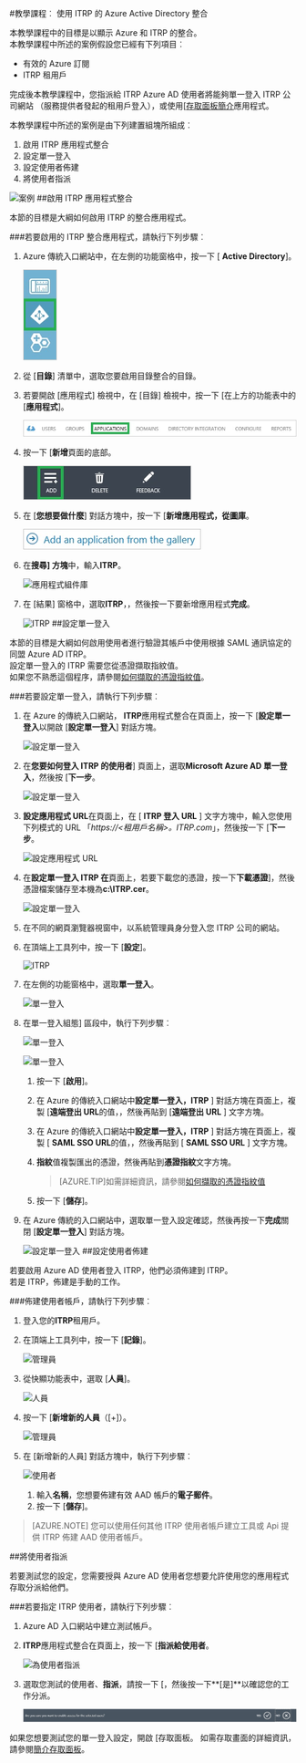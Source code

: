 <properties
    pageTitle="教學課程︰ Azure Active Directory 整合 ITRP |Microsoft Azure" 
    description="瞭解如何使用 ITRP 與 Azure Active Directory 啟用單一登入、 自動化佈建和更多 ！" 
    services="active-directory" 
    authors="jeevansd"  
    documentationCenter="na" 
    manager="femila"/>
<tags 
    ms.service="active-directory" 
    ms.devlang="na" 
    ms.topic="article" 
    ms.tgt_pltfrm="na" 
    ms.workload="identity" 
    ms.date="09/07/2016" 
    ms.author="jeedes" />

#<a name="tutorial-azure-active-directory-integration-with-itrp"></a>教學課程︰ 使用 ITRP 的 Azure Active Directory 整合
  
本教學課程中的目標是以顯示 Azure 和 ITRP 的整合。  
本教學課程中所述的案例假設您已經有下列項目︰

-   有效的 Azure 訂閱
-   ITRP 租用戶
  
完成後本教學課程中，您指派給 ITRP Azure AD 使用者將能夠單一登入 ITRP 公司網站 （服務提供者發起的租用戶登入），或使用[[存取面板簡介](active-directory-saas-access-panel-introduction.md)應用程式。
  
本教學課程中所述的案例是由下列建置組塊所組成︰

1.  啟用 ITRP 應用程式整合
2.  設定單一登入
3.  設定使用者佈建
4.  將使用者指派

![案例](./media/active-directory-saas-itrp-tutorial/IC775551.png "案例")
##<a name="enabling-the-application-integration-for-itrp"></a>啟用 ITRP 應用程式整合
  
本節的目標是大綱如何啟用 ITRP 的整合應用程式。

###<a name="to-enable-the-application-integration-for-itrp-perform-the-following-steps"></a>若要啟用的 ITRP 整合應用程式，請執行下列步驟︰

1.  Azure 傳統入口網站中，在左側的功能窗格中，按一下 [ **Active Directory**]。

    ![Active Directory](./media/active-directory-saas-itrp-tutorial/IC700993.png "Active Directory")

2.  從 [**目錄**] 清單中，選取您要啟用目錄整合的目錄。

3.  若要開啟 [應用程式] 檢視中，在 [目錄] 檢視中，按一下 [在上方的功能表中的 [**應用程式**]。

    ![應用程式](./media/active-directory-saas-itrp-tutorial/IC700994.png "應用程式")

4.  按一下 [**新增**頁面的底部。

    ![新增應用程式](./media/active-directory-saas-itrp-tutorial/IC749321.png "新增應用程式")

5.  在 [**您想要做什麼**] 對話方塊中，按一下 [**新增應用程式，從圖庫**。

    ![新增 gallerry 應用程式](./media/active-directory-saas-itrp-tutorial/IC749322.png "新增 gallerry 應用程式")

6.  在**搜尋] 方塊**中，輸入**ITRP**。

    ![應用程式組件庫](./media/active-directory-saas-itrp-tutorial/IC775565.png "應用程式組件庫")

7.  在 [結果] 窗格中，選取**ITRP**，，然後按一下要新增應用程式**完成**。

    ![ITRP](./media/active-directory-saas-itrp-tutorial/IC775566.png "ITRP")
##<a name="configuring-single-sign-on"></a>設定單一登入
  
本節的目標是大綱如何啟用使用者進行驗證其帳戶中使用根據 SAML 通訊協定的同盟 Azure AD ITRP。  
設定單一登入的 ITRP 需要您從憑證擷取指紋值。  
如果您不熟悉這個程序，請參閱[如何擷取的憑證指紋值](http://youtu.be/YKQF266SAxI)。

###<a name="to-configure-single-sign-on-perform-the-following-steps"></a>若要設定單一登入，請執行下列步驟︰

1.  在 Azure 的傳統入口網站， **ITRP**應用程式整合在頁面上，按一下 [**設定單一登入**以開啟 [**設定單一登入**] 對話方塊。

    ![設定單一登入](./media/active-directory-saas-itrp-tutorial/IC771709.png "設定單一登入")

2.  在**您要如何登入 ITRP 的使用者**] 頁面上，選取**Microsoft Azure AD 單一登入**，然後按 [**下一步**。

    ![設定單一登入](./media/active-directory-saas-itrp-tutorial/IC775567.png "設定單一登入")

3.  **設定應用程式 URL**在頁面上，在 [ **ITRP 登入 URL** ] 文字方塊中，輸入您使用下列模式的 URL 「*https://\<租用戶名稱\>。ITRP.com*」，然後按一下 [**下一步**。

    ![設定應用程式 URL](./media/active-directory-saas-itrp-tutorial/IC775568.png "設定應用程式 URL")

4.  在**設定單一登入 ITRP 在**頁面上，若要下載您的憑證，按一下**下載憑證**]，然後憑證檔案儲存至本機為**c:\\ITRP.cer**。

    ![設定單一登入](./media/active-directory-saas-itrp-tutorial/IC775569.png "設定單一登入")

5.  在不同的網頁瀏覽器視窗中，以系統管理員身分登入您 ITRP 公司的網站。

6.  在頂端上工具列中，按一下 [**設定**]。

    ![ITRP](./media/active-directory-saas-itrp-tutorial/IC775570.png "ITRP")

7.  在左側的功能窗格中，選取**單一登入**。

    ![單一登入](./media/active-directory-saas-itrp-tutorial/IC775571.png "單一登入")

8.  在單一登入組態] 區段中，執行下列步驟︰

    ![單一登入](./media/active-directory-saas-itrp-tutorial/IC775572.png "單一登入")

    ![單一登入](./media/active-directory-saas-itrp-tutorial/IC775573.png "單一登入")

    1.  按一下 [**啟用**]。
    2.  在 Azure 的傳統入口網站中**設定單一登入，ITRP** ] 對話方塊在頁面上，複製 [**遠端登出 URL**的值，，然後再貼到 [**遠端登出 URL** ] 文字方塊。
    3.  在 Azure 的傳統入口網站中**設定單一登入，ITRP** ] 對話方塊在頁面上，複製 [ **SAML SSO URL**的值，，然後再貼到 [ **SAML SSO URL** ] 文字方塊。
    4.  **指紋**值複製匯出的憑證，然後再貼到**憑證指紋**文字方塊。
        
        >[AZURE.TIP]如需詳細資訊，請參閱[如何擷取的憑證指紋值](http://youtu.be/YKQF266SAxI)

    5.  按一下 [**儲存**]。

9.  在 Azure 傳統的入口網站中，選取單一登入設定確認，然後再按一下**完成**關閉 [**設定單一登入**] 對話方塊。

    ![設定單一登入](./media/active-directory-saas-itrp-tutorial/IC775574.png "設定單一登入")
##<a name="configuring-user-provisioning"></a>設定使用者佈建
  
若要啟用 Azure AD 使用者登入 ITRP，他們必須佈建到 ITRP。  
若是 ITRP，佈建是手動的工作。

###<a name="to-provision-a-user-accounts-perform-the-following-steps"></a>佈建使用者帳戶，請執行下列步驟︰

1.  登入您的**ITRP**租用戶。

2.  在頂端上工具列中，按一下 [**記錄**]。

    ![管理員](./media/active-directory-saas-itrp-tutorial/IC775575.png "管理員")

3.  從快顯功能表中，選取 [**人員**]。

    ![人員](./media/active-directory-saas-itrp-tutorial/IC775587.png "人員")

4.  按一下 [**新增新的人員**（[+]）。

    ![管理員](./media/active-directory-saas-itrp-tutorial/IC775576.png "管理員")

5.  在 [新增新的人員] 對話方塊中，執行下列步驟︰

    ![使用者](./media/active-directory-saas-itrp-tutorial/IC775577.png "使用者")

    1.  輸入**名稱**，您想要佈建有效 AAD 帳戶的**電子郵件**。
    2.  按一下 [**儲存**]。

>[AZURE.NOTE] 您可以使用任何其他 ITRP 使用者帳戶建立工具或 Api 提供 ITRP 佈建 AAD 使用者帳戶。

##<a name="assigning-users"></a>將使用者指派
  
若要測試您的設定，您需要授與 Azure AD 使用者您想要允許使用您的應用程式存取分派給他們。

###<a name="to-assign-users-to-itrp-perform-the-following-steps"></a>若要指定 ITRP 使用者，請執行下列步驟︰

1.  Azure AD 入口網站中建立測試帳戶。

2.  **ITRP**應用程式整合在頁面上，按一下 [**指派給使用者**。

    ![為使用者指派](./media/active-directory-saas-itrp-tutorial/IC775588.png "為使用者指派")

3.  選取您測試的使用者、**指派**，請按一下 [，然後按一下**[是]**以確認您的工作分派。

    ![[是]](./media/active-directory-saas-itrp-tutorial/IC767830.png "[是]")
  
如果您想要測試您的單一登入設定，開啟 [存取面板。 如需存取畫面的詳細資訊，請參閱[簡介存取面板](active-directory-saas-access-panel-introduction.md)。